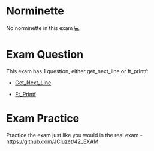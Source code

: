 # Norminette

No norminette in this exam 💻

# Exam Question

This exam has 1 question, either get_next_line or ft_printf:

- [Get_Next_Line](https://github.com/pasqualerossi/42-School-Exam-Rank-03/blob/main/get_next_line/shorter_version_of_get_next_line/get_next_line.c)

- [Ft_Printf](https://github.com/pasqualerossi/42-School-Exam-Rank-03/blob/main/ft_printf/ft_printf.c)

# Exam Practice

Practice the exam just like you would in the real exam - https://github.com/JCluzet/42_EXAM
